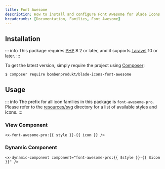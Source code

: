 ```yaml
---
title: Font Awesome
description: How to install and configure Font Awesome for Blade Icons.
breadcrumbs: [Documentation, Families, Font Awesome]
---
```


## Installation

::: info
This package requires [PHP](https://www.php.net/) 8.2 or later, and it supports [Laravel](https://laravel.com/) 10 or later.
:::

To get the latest version, simply require the project using [Composer](https://getcomposer.org/):

```bash
$ composer require bombenprodukt/blade-icons-font-awesome
```

## Usage

::: info
The prefix for all icon families in this package is `font-awesome-pro`. Please refer to the [resources/svg](https://github.com/faustbrian/blade-icons-font-awesome/tree/main/resources/svg) directory for a list of available styles and icons.
:::

### View Component

```blade
<x-font-awesome-pro:{{ style }}-{{ icon }} />
```

### Dynamic Component

```blade
<x-dynamic-component component="font-awesome-pro:{{ $style }}-{{ $icon }}" />
```
